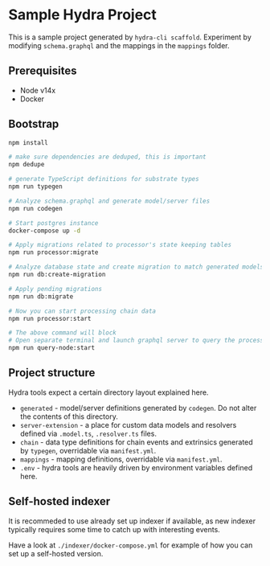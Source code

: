 # Sample Hydra Project

This is a sample project generated by `hydra-cli scaffold`. Experiment by modifying `schema.graphql` and the mappings in the `mappings` folder.

## Prerequisites

* Node v14x
* Docker

## Bootstrap

```bash
npm install

# make sure dependencies are deduped, this is important
npm dedupe

# generate TypeScript definitions for substrate types
npm run typegen

# Analyze schema.graphql and generate model/server files
npm run codegen

# Start postgres instance
docker-compose up -d

# Apply migrations related to processor's state keeping tables
npm run processor:migrate

# Analyze database state and create migration to match generated models
npm run db:create-migration

# Apply pending migrations
npm run db:migrate

# Now you can start processing chain data
npm run processor:start

# The above command will block
# Open separate terminal and launch graphql server to query the processed data
npm run query-node:start
```

## Project structure

Hydra tools expect a certain directory layout explained here.

* `generated` - model/server definitions generated by `codegen`. Do not alter the contents of this directory.
* `server-extension` - a place for custom data models and resolvers defined via `.model.ts`, `.resolver.ts` files.
* `chain` - data type definitions for chain events and extrinsics generated by `typegen`,
overridable via `manifest.yml`.
* `mappings` - mapping definitions, overridable via `manifest.yml`.
* `.env` - hydra tools are heavily driven by environment variables defined here.

## Self-hosted indexer

It is recommeded to use already set up indexer if available, as new indexer typically
requires some time to catch up with interesting events.

Have a look at `./indexer/docker-compose.yml` for example of how you can set up a self-hosted version.